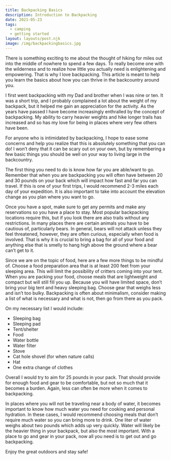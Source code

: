 ```yaml
---
title: Backpacking Basics
description: Introduction to Backpacking
date: 2021-05-23
tags:
  - camping
  - getting started
layout: layouts/post.njk
image: /img/backpackingbasics.jpg
---
```


There is something exciting to me about the thought of hiking for miles out into the middle of nowhere to spend a few days. To really become one with the wilderness and to realize how little you actually need is enlightening and empowering. That is why I love backpacking. This article is meant to help you learn the basics about how you can thrive in the backcountry around you. 

I first went backpacking with my Dad and brother when I was nine or ten. It was a short trip, and I probably complained a lot about the weight of my backpack, but it helped me gain an appreciation for the activity. As the years have passed I have become increasingly enthralled by the concept of backpacking. My ability to carry heavier weights and hike longer trails has increased and so has my love for being in places where very few others have been. 

For anyone who is intimidated by backpacking, I hope to ease some concerns and help you realize that this is absolutely something that you can do! I won’t deny that it can be scary out on your own, but by remembering a few basic things you should be well on your way to living large in the backcountry. 

The first thing you need to do is know how far you are able/want to go. Remember that when you are backpacking you will often have between 20 and 30 pounds on your back which will impact how fast and far you can travel. If this is one of your first trips, I would recommend 2-3 miles each day of your expedition. It is also important to take into account the elevation change as you plan where you want to go. 

Once you have a spot, make sure to get any permits and make any reservations so you have a place to stay. Most popular backpacking locations require this, but if you look there are also trails without any restrictions.  In many places there are certain animals you have to be cautious of, particularly bears. In general, bears will not attack unless they feel threatened, however, they are often curious, especially when food is involved. That is why it is crucial to bring a bag for all of your food and anything else that is smelly to hang high above the ground where a bear can’t get to it. 

Since we are on the topic of food, here are a few more things to be mindful of. Choose a food preparation area that is at least 200 feet from your sleeping area. This will limit the possibility  of critters coming into your tent. When you are packing your food, choose meals that are lightweight and compact but will still fill you up. 
Because you will have limited space, don’t bring your big tent and heavy sleeping bag. Choose gear that weighs less and isn’t too bulky. Backpacking is often about minimalism, consider making a list of what is necessary and what is not, then go from there as you pack. 

On my necessary list I would include:

- Sleeping bag
- Sleeping pad
- Tent/shelter
- Food
- Water bottle
- Water filter 
- Stove
- Cat hole shovel (for when nature calls)
- Hat
- One extra change of clothes

Overall I would try to aim for 25 pounds in your pack. That should provide for enough food and gear to be comfortable, but not so much that it becomes a burden. Again, less can often be more when it comes to backpacking. 

In places where you will not be traveling near a body of water, it becomes important to know how much water you need for cooking and personal hydration. In these cases, I would recommend choosing meals that don’t require much water so you can bring more to drink. One liter of water weighs about two pounds which adds up very quickly. Water will likely be the heavier thing in your backpack, but also the most important. 
With a place to go and gear in your pack, now all you need is to get out and go backpacking. 

Enjoy the great outdoors and stay safe!